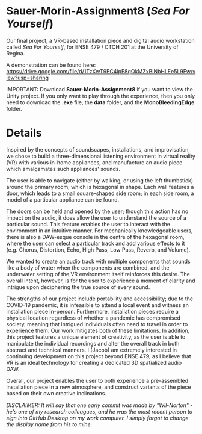 # Sauer-Morin-Assignment8 (*Sea For Yourself*)
Our final project, a VR-based installation piece and digital audio workstation called *Sea For Yourself*, for ENSE 479 / CTCH 201 at the University of Regina.

A demonstration can be found here: https://drive.google.com/file/d/1TzXwT9EC4ipE8qOkMZxBiNbHLEe5L9Fw/view?usp=sharing

IMPORTANT: Download **Sauer-Morin-Assignment8** if you want to view the Unity project. If you only want to play through the experience, then you only need to download the **.exe** file, the **data** folder, and the **MonoBleedingEdge** folder.

# Details
Inspired by the concepts of soundscapes, installations, and improvisation, we chose to build a three-dimensional listening environment in virtual reality (VR) with various in-home appliances, and manufacture an audio piece which amalgamates such appliances' sounds.

The user is able to navigate (either by walking, or using the left thumbstick) around the primary room, which is hexagonal in shape. Each wall features a door, which leads to a small square-shaped side room; in each side room, a model of a particular appliance can be found.

The doors can be held and opened by the user; though this action has no impact on the audio, it does allow the user to understand the source of a particular sound. This feature enables the user to interact with the environment in an intuitive manner. For mechanically knowledgeable users, there is also a DAW-esque console in the centre of the hexagonal room, where the user can select a particular track and add various effects to it (e.g. Chorus, Distortion, Echo, High Pass, Low Pass, Reverb, and Volume).

We wanted to create an audio track with multiple components that sounds like a body of water when the components are combined, and the underwater setting of the VR environment itself reinforces this desire. The overall intent, however, is for the user to experience a moment of clarity and intrigue upon deciphering the true source of every sound.

The strengths of our project include portability and accessibility; due to the COVID-19 pandemic, it is infeasible to attend a local event and witness an installation piece in-person. Furthermore, installation pieces require a physical location regardless of whether a pandemic has compromised society, meaning that intrigued individuals often need to travel in order to experience them. Our work mitigates both of these limitations. In addition, this project features a unique element of creativity, as the user is able to manipulate the individual recordings and alter the overall track in both abstract and technical manners. I (Jacob) am extremely interested in continuing development on this project beyond ENSE 479, as I believe that VR is an ideal technology for creating a dedicated 3D spatialized audio DAW.

Overall, our project enables the user to both experience a pre-assembled installation piece in a new atmosphere, and construct variants of the piece based on their own creative inclinations.

*DISCLAIMER: It will say that one early commit was made by "Wil-Norton" - he's one of my research colleagues, and he was the most recent person to sign into GitHub Desktop on my work computer. I simply forgot to change the display name from his to mine.*
